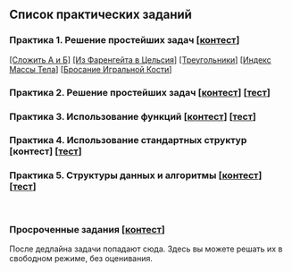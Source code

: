 ## Список практических заданий

### Практика 1. Решение простейших задач [[контест](https://contest.yandex.ru/contest/40592/enter/)]

[[Сложить A и Б]](https://www.codeabbey.com/index/task_view/sum-of-two--ru) [[Из Фаренгейта в Цельсия]](https://www.codeabbey.com/index/task_view/fahrenheit-celsius--ru) [[Треугольники]](https://www.codeabbey.com/index/task_view/triangles--ru) [[Индекс Массы Тела](https://www.codeabbey.com/index/task_view/body-mass-index--ru)] [[Бросание Игральной Кости](https://www.codeabbey.com/index/task_view/dice-rolling--ru)] 

### Практика 2. Решение простейших задач [[контест](https://contest.yandex.ru/contest/40842/enter/)] [[тест](https://moodle.cfuv.ru/mod/quiz/view.php?id=515034)]

### Практика 3. Использование функций [[контест](https://contest.yandex.ru/contest/41007/enter/)] [[тест](https://moodle.cfuv.ru/mod/quiz/view.php?id=518718)]

### Практика 4. Использование стандартных структур [контест] [[тест](https://moodle.cfuv.ru/mod/quiz/view.php?id=522274)]

### Практика 5. Структуры данных и алгоритмы [[контест](https://contest.yandex.ru/contest/41744/enter/)] [[тест](https://moodle.cfuv.ru/mod/quiz/view.php?id=522274)]

<br>

### Просроченные задания [[контест](https://contest.yandex.ru/contest/41693/enter/)]

После дедлайна задачи попадают сюда. Здесь вы можете решать их в свободном режиме, без оценивания.
